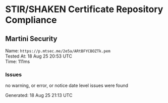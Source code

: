 # STIR/SHAKEN Certificate Repository Compliance

## Martini Security

Name: `https://p.mtsec.me/2e5a/ARtBFYCBOZTk.pem`\
Tested At: 18 Aug 25 20:53 UTC\
Time: 111ms

### Issues

no warning, or error, or notice date level issues were found

Generated: 18 Aug 25 21:13 UTC